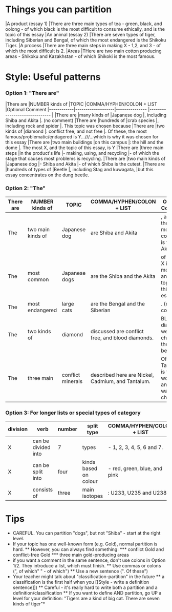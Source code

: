 # Things you can partition
|A product (essay 1)			|There are three main types of tea - green, black, and oolong - of which black is the most difficult to consume ethically, and is the topic of this essay
|An animal (essay 2)			|There are seven types of tiger, including Siberian and Bengal, of which the most endangered is the Shikoku Tiger. 
|A process 					|There are three main steps in making X - 1,2, and 3 - of which the most difficult is 2. 
|Areas 						|THere are two main cotton producing areas - Shikoku and Kazakhstan - of which Shikoki is the most famous.	 						

# Style: Useful patterns
### Option 1: "There are"
|There are 	|NUMBER kinds of 	|TOPIC 					|COMMA/HYPHEN/COLON +  LIST    	|Optional Comment
|------------|-------------------|---------------		|------------------------------	|
|There are  	|many kinds of 		|Japanese dog 			|, including Shiba and Akita 	|. (no comment) 
|There are	|hundreds of 		|crab species			|, including rock and spider 	|. This topic was chosen because
|There are 	|two kinds of 		|diamond 				|: conflict free, and not free 	|. Of these, the most famous/problematic/endagered is Y...///...which is why it was chosen for this essay
|There are 	|two main buildings	|on this campus			|: the hill and the dome 		|. The most X, and the topic of this essay, is Y
|There are 	|three main steps 	|in the product's life 	|- making, using, and recycling |- of which the stage that causes most problems is recycling.
|There are  	|two main kinds of 	|Japanese dog			|- Shiba and Akita 				|- of which Shiba is the cutest. 
|There are 	|hundreds of types of |Beetle 				|, including Stag and kuwagata,   	|but this essay concentrates on the dung beetle.

### Option 2: "The"	
|There are 	|NUMBER kinds of 	|TOPIC 			|COMMA/HYPHEN/COLON +  LIST 				|Optional Comment
|------------|-------------------|---------------|---------------------------------------|-----------------------
|The   		|two main kinds of 	|Japanese dog	|are Shiba and Akita 					|, and of these the most common is the Akita.
|The  		|most common 		|Japanese dogs 	|are the Shiba and the Akita 			|of which X is the most Y, and the topic of this essay.
|The 		|most endangered	|large cats		|are the Bengal and the Siberian		|. (no comment)
|The  		|two kinds of 		|diamond 		|discussed are conflict free, and blood diamonds. |BLood diamonds were chosen as the topic because...
|The 		|three main 		|conflict minerals |described here are Nickel, Cadmium, and Tantalum. |Of these, Tantalum is the worst, and so was chosen...

### Option 3: For longer lists or special types of category
|division	|verb					|number		|split type				|COMMA/HYPHEN/COLON +  LIST
|------------|-----------------------|-----------|-----------------------|------
|X 			|can be divided into 	|7 			|types					|- 1, 2, 3, 4, 5, 6 and 7.
|X			|can be split into		|four 		|kinds based on colour	|- red, green, blue, and pink
|X			|consists of 			|three 		|main isotopes			|: U233, U235 and U238
 


# Tips
* <red>CAREFUL</red>. You can partition "dogs", but not "Shiba" - start at the right level.
* If your topic has one well-known form (e.g. Gold), normal partition is hard.
** However, you can always find something: 
*** conflict Gold and conflict-free Gold
*** three main gold-producing areas
* if you want a comment in the same sentence, don't use colons in Option 1/2. They introduce a list, which must finish. 
** Use commas or colons (", of which" " - of which")
** Use a new sentence (". Of these")
* Your teacher might talk about "classification-partition" in the future
** a classification is the first half when you [[Style - write a definition sentence]])
** Careful - it's really hard to write both a partition and a definition/classification
** If you want to define AND partition, go UP a level for your definition: "Tigers are a kind of big cat. There are seven kinds of tiger"* 
